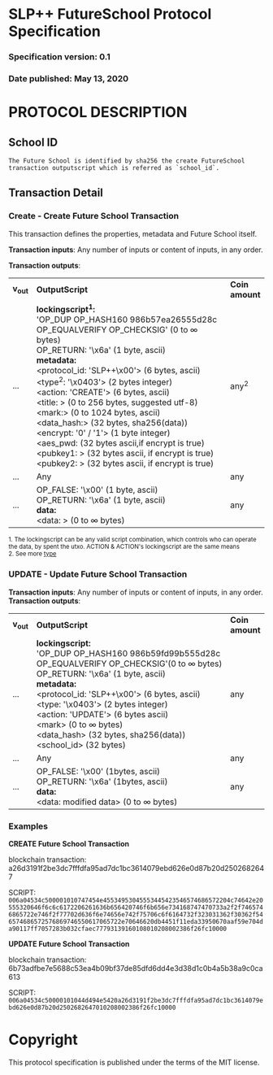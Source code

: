 # SLP++ FutureSchool Protocol Specification 
### Specification version: 0.1
### Date published: May 13, 2020

# PROTOCOL DESCRIPTION

## School ID
```
The Future School is identified by sha256 the create FutureSchool transaction outputscript which is referred as `school_id`.
```


## Transaction Detail

### Create - Create Future School Transaction

This transaction defines the properties, metadata and Future School itself. 

**Transaction inputs**: Any number of inputs or content of inputs, in any order.

**Transaction outputs**:
<table>
<tr>
  <td><b>v<sub>out</sub></b></td>
  <td><b>OutputScript </b></td>
  <td><b>Coin<br/>amount</b></td>
</tr>
  <tr>
    <td>...</td>
   <td>
   <b>lockingscript<sup>1</sup>:</b><br/> 
   'OP_DUP OP_HASH160 986b57ea26555d28c OP_EQUALVERIFY OP_CHECKSIG' (0 to ∞ bytes)<br/>   
   OP_RETURN: '\x6a' (1 byte, ascii)<br/>
   <b>metadata:</b><br/>
   &lt;protocol_id: 'SLP++\x00'&gt; (6 bytes, ascii)<br/>
   &lt;type<sup>2</sup>: '\x0403'&gt; (2 bytes integer)<br/>
   &lt;action: 'CREATE'&gt; (6 bytes, ascii)<br/>
   &lt;title: &gt; (0 to 256 bytes, suggested utf-8)<br/>
   &lt;mark:&gt; (0  to  1024 bytes, ascii)<br/>
   &lt;data_hash:&gt; (32 bytes, sha256(data))<br/>
   &lt;encrypt: '0' / '1'&gt; (1 byte integer)<br/>
   &lt;aes_pwd: (32 bytes ascii,if encrypt is true)<br/>
   &lt;pubkey1: &gt; (32 bytes ascii, if encrypt is true)<br/>
   &lt;pubkey2: &gt; (32 bytes ascii, if encrypt is true)<br/>
   </td>
    <td>any<sup>2</sup></td>
  </tr>
  
  <tr>
    <td>...</td>
    <td>Any</td>
    <td>any</td>
  </tr>
  
  <tr>
    <td>...</td>
    <td>
    OP_FALSE: '\x00'  (1 byte, ascii)<br>
    OP_RETURN: '\x6a' (1 byte, ascii)<br>
   <b>data:</b><br/>
    &lt;data: &gt; (0 to ∞ bytes)<br/>
    </td>
    <td>any</td>
  </tr>
 
</table>

<sup>1. The lockingscript can be any valid script combination, which controls who can operate the data, by spent the utxo.  ACTION & ACTION's lockingscript are the same means</sup>     
<sup>2. See more [type](../slppp-index.md)</sup>   
### UPDATE - Update Future School Transaction
  
**Transaction inputs**: Any number of inputs or content of inputs, in any order.  
**Transaction outputs**:
<table>
<tr>
  <td><b>v<sub>out</sub></b></td>
  <td><b>OutputScript </b></td>
  <td><b>Coin<br/>amount</b></td>
</tr>
  <tr>
  <td>...</td>
  <td>
   <b>lockingscript:</b></br> 
   'OP_DUP OP_HASH160 986b59fd99b555d28c OP_EQUALVERIFY OP_CHECKSIG'(0 to ∞ bytes)<br/>   
   OP_RETURN: '\x6a' (1 byte, ascii)<br/>
   <b>metadata:</b><br/>
&lt;protocol_id: 'SLP++\x00'&gt; (6 bytes, ascii)<BR>
&lt;type: '\x0403'&gt; (2 bytes integer)<br/>
&lt;action: 'UPDATE'&gt; (6 bytes ascii)<BR>
&lt;mark&gt; (0 to ∞ bytes)<BR>
&lt;data_hash&gt; (32 bytes, sha256(data))<BR>
&lt;school_id&gt; (32 bytes)<BR>
  </td>
    <td>any</td>
  </tr>

  <tr>
    <td>...</td>
    <td>Any</td>
    <td>any</td>
  </tr>

  <tr>
    <td>...</td>
    <td>
    OP_FALSE: '\x00'  (1bytes, ascii)<br>
    OP_RETURN: '\x6a' (1bytes, ascii)<br>
    <b>data:</b><br/>
    &lt;data: modified data&gt; (0 to ∞ bytes)<br/>
    <td>any</td>
  </tr>

</table>




### Examples

**CREATE Future School Transaction**

blockchain transaction:  a26d3191f2be3dc7fffdfa95ad7dc1bc3614079ebd626e0d87b20d2502682647

SCRIPT: ``006a04534c500001010747454e45534953045553445423546574686572204c74642e20555320646f6c6c6172206261636b656420746f6b656e734168747470733a2f2f7465746865722e746f2f77702d636f6e74656e742f75706c6f6164732f323031362f30362f546574686572576869746550617065722e70646620db4451f11eda33950670aaf59e704da90117ff7057283b032cfaec77793139160108010208002386f26fc10000``

**UPDATE Future School Transaction**

blockchain transaction: 6b73adfbe7e5688c53ea4b09bf37de85dfd6dd4e3d38d1c0b4a5b38a9c0ca613

SCRIPT: ``006a04534c50000101044d494e5420a26d3191f2be3dc7fffdfa95ad7dc1bc3614079ebd626e0d87b20d2502682647010208002386f26fc10000``


# Copyright

This protocol specification is published under the terms of the MIT license.
